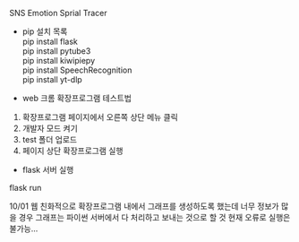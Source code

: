 SNS Emotion Sprial Tracer

- pip 설치 목록 
  <br/>pip install flask
  <br/>pip install pytube3
  <br/>pip install kiwipiepy
  <br/>pip install SpeechRecognition
  <br/>pip install yt-dlp

- web 크롬 확장프로그램 테스트법 

1. 확장프로그램 페이지에서 오른쪽 상단 메뉴 클릭
2. 개발자 모드 켜기
3. test 폴더 업로드
4. 페이지 상단 확장프로그램 실행

- flask 서버 실행
  
flask run

10/01
웹 친화적으로 확장프로그램 내에서 그래프를 생성하도록 했는데
너무 정보가 많을 경우 그래프는 파이썬 서버에서 다 처리하고 보내는 것으로 할 것
현재 오류로 실행은 불가능...
